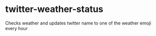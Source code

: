# twitter-weather-status
Checks weather and updates twitter name to one of the weather emoji every hour
